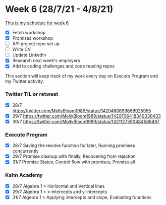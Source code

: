 # Week 6 (28/7/21 - 4/8/21)

[This is my schedule for week 6](https://learn.foundersandcoders.com/course/syllabus/pre-app-7/schedule/)

- [x] Fetch workshop
- [x] Promises workshop
- [ ] API project repo set up
- [ ] Write CV
- [ ] Update LinkedIn
- [x] Research next week's employers
- [x] Add to coding challenges and code reading repos

This section will keep track of my work every day on Execute Program and my Twitter activity.

### Twitter TIL or retweet

- [x] 28/7 https://twitter.com/MollyBloom1989/status/1420460699868925955
- [x] 29/7 https://twitter.com/MollyBloom1989/status/1420706418349330433
- [x] 30/7 https://twitter.com/MollyBloom1989/status/1421127590484586497

### Execute Program

- [x] 28/7 Saving the resolve function for later, Running promises concurrently
- [x] 29/7 Promise cleanup with finally, Recovering from rejection
- [x] 31/7 Promise States, Control flow with promises, Promise.all

### Kahn Academy

- [x] 28/7 Algebra 1 > Horizontal and Vertical lines
- [x] 29/7 Algebra 1 > x-intercepts and y-intercepts
- [x] 31/7 Algebra 1 > Applying intercepts and slope, Evaluating functions
